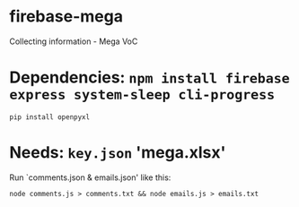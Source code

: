 # firebase-mega
Collecting information - Mega VoC


# Dependencies: `npm install firebase express system-sleep cli-progress`
`pip install openpyxl`
# Needs: `key.json` 'mega.xlsx'

Run `comments.json & emails.json' like this:

`node comments.js > comments.txt && node emails.js > emails.txt`
